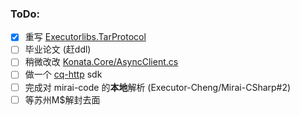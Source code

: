 ### ToDo:

- [x] 重写 [Executorlibs.TarProtocol](https://github.com/Executor-Cheng/Executorlibs/tree/master/src/Executorlibs.TarProtocol)
- [ ] 毕业论文 (赶ddl)
- [ ] 稍微改改 [Konata.Core/AsyncClient.cs](https://github.com/KonataDev/Konata.Core/blob/main/Konata.Core/Utils/TcpSocket/AsyncClient.cs)
- [ ] 做一个 [cq-http](https://github.com/Mrs4s/go-cqhttp) sdk
- [ ] 完成对 mirai-code 的**本地**解析 (Executor-Cheng/Mirai-CSharp#2)
- [ ] 等苏州M$解封去面
